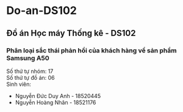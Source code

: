 # Do-an-DS102
## Đồ án Học máy Thống kê - DS102
### Phân loại sắc thái phản hồi của khách hàng về sản phẩm Samsung A50  
Số thứ tự nhóm: 17  
Số thứ tự đồ án: 06  
Sinh viên:  
  * Nguyễn Đức Duy Anh - 18520445  
  * Nguyễn Hoàng Nhân - 18521176